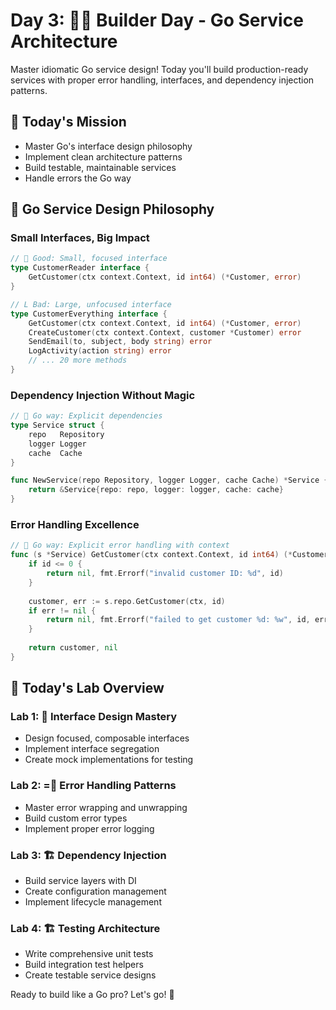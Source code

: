 # Day 3: 🎯 Builder Day - Go Service Architecture

Master idiomatic Go service design! Today you'll build production-ready services with proper error handling, interfaces, and dependency injection patterns.

## 🎯 Today's Mission
- Master Go's interface design philosophy
- Implement clean architecture patterns
- Build testable, maintainable services
- Handle errors the Go way

## 🐹 Go Service Design Philosophy

### Small Interfaces, Big Impact
```go
//  Good: Small, focused interface
type CustomerReader interface {
    GetCustomer(ctx context.Context, id int64) (*Customer, error)
}

// L Bad: Large, unfocused interface
type CustomerEverything interface {
    GetCustomer(ctx context.Context, id int64) (*Customer, error)
    CreateCustomer(ctx context.Context, customer *Customer) error
    SendEmail(to, subject, body string) error
    LogActivity(action string) error
    // ... 20 more methods
}
```

### Dependency Injection Without Magic
```go
//  Go way: Explicit dependencies
type Service struct {
    repo   Repository
    logger Logger
    cache  Cache
}

func NewService(repo Repository, logger Logger, cache Cache) *Service {
    return &Service{repo: repo, logger: logger, cache: cache}
}
```

### Error Handling Excellence
```go
//  Go way: Explicit error handling with context
func (s *Service) GetCustomer(ctx context.Context, id int64) (*Customer, error) {
    if id <= 0 {
        return nil, fmt.Errorf("invalid customer ID: %d", id)
    }
    
    customer, err := s.repo.GetCustomer(ctx, id)
    if err != nil {
        return nil, fmt.Errorf("failed to get customer %d: %w", id, err)
    }
    
    return customer, nil
}
```

## 🎯 Today's Lab Overview

### Lab 1: 🎯 Interface Design Mastery
- Design focused, composable interfaces
- Implement interface segregation
- Create mock implementations for testing

### Lab 2: = Error Handling Patterns  
- Master error wrapping and unwrapping
- Build custom error types
- Implement proper error logging

### Lab 3: 🏗️ Dependency Injection
- Build service layers with DI
- Create configuration management
- Implement lifecycle management

### Lab 4: 🏗️ Testing Architecture
- Write comprehensive unit tests
- Build integration test helpers
- Create testable service designs

Ready to build like a Go pro? Let's go! 🚀